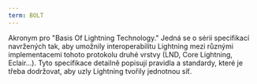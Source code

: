```yaml
---
term: BOLT
---
```


Akronym pro "Basis Of Lightning Technology." Jedná se o sérii specifikací navržených tak, aby umožnily interoperabilitu Lightning mezi různými implementacemi tohoto protokolu druhé vrstvy (LND, Core Lightning, Eclair...). Tyto specifikace detailně popisují pravidla a standardy, které je třeba dodržovat, aby uzly Lightning tvořily jednotnou síť.